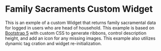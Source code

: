 # Family Sacraments Custom Widget

This is an exmple of a custom Widget that returns family sacramental data for logged in users who are head of household. This example is based on [Bootstrap 5](https://getbootstrap.com/) with custom CSS to generate ribbons, control description height, and add an icon for any missing images. This example also utilizes dynamic tag cration and widget re-initialization.


